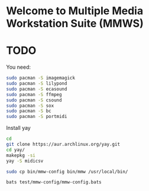 # Welcome to Multiple Media Workstation Suite (MMWS)
# TODO

You need: 

```bash
sudo pacman -S imagemagick
sudo pacman -S lilypond
sudo pacman -S ecasound
sudo pacman -S ffmpeg
sudo pacman -S csound
sudo pacman -S sox
sudo pacman -S bc
sudo pacman -S portmidi
```

Install yay
```bash
cd                                                                           
git clone https://aur.archlinux.org/yay.git                                 
cd yay/                                                                     
makepkg -si                                                                 
yay -S midicsv
```

```bash
sudo cp bin/mmw-config bin/mmw /usr/local/bin/
```

```bash
bats test/mmw-config/mmw-config.bats
```

                                                                                     

